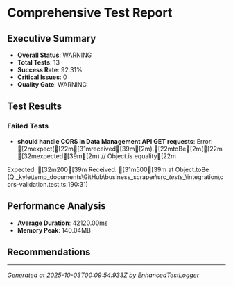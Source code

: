 # Comprehensive Test Report

## Executive Summary
- **Overall Status**: WARNING
- **Total Tests**: 13
- **Success Rate**: 92.31%
- **Critical Issues**: 0
- **Quality Gate**: WARNING

## Test Results
### Failed Tests
- **should handle CORS in Data Management API GET requests**: Error: [2mexpect([22m[31mreceived[39m[2m).[22mtoBe[2m([22m[32mexpected[39m[2m) // Object.is equality[22m

Expected: [32m200[39m
Received: [31m500[39m
    at Object.toBe (Q:\_kyle\temp_documents\GitHub\business_scraper\src\__tests__\integration\cors-validation.test.ts:190:31)

## Performance Analysis
- **Average Duration**: 42120.00ms
- **Memory Peak**: 140.04MB

## Recommendations


---
*Generated at 2025-10-03T00:09:54.933Z by EnhancedTestLogger*